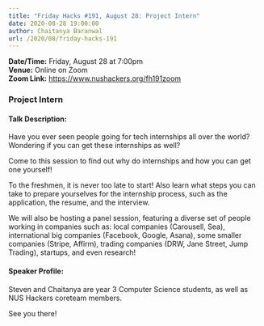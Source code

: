 ```yaml
---
title: "Friday Hacks #191, August 28: Project Intern"
date: 2020-08-28 19:00:00
author: Chaitanya Baranwal
url: /2020/08/friday-hacks-191
---
```


**Date/Time:** Friday, August 28 at 7:00pm<br />
**Venue:** Online on Zoom<br />
**Zoom Link:** https://www.nushackers.org/fh191zoom

### Project Intern

#### Talk Description:

Have you ever seen people going for tech internships all over the world? Wondering if you can get these internships as well?

Come to this session to find out why do internships and how you can get one yourself!

To the freshmen, it is never too late to start! Also learn what steps you can take to prepare yourselves for the internship process, such as the application, the resume, and the interview.

We will also be hosting a panel session, featuring a diverse set of people working in companies such as: local companies (Carousell, Sea), international big companies (Facebook, Google, Asana), some smaller companies (Stripe, Affirm), trading companies (DRW, Jane Street, Jump Trading), startups, and even research!

#### Speaker Profile:

Steven and Chaitanya are year 3 Computer Science students, as well as NUS Hackers coreteam members.

See you there!

